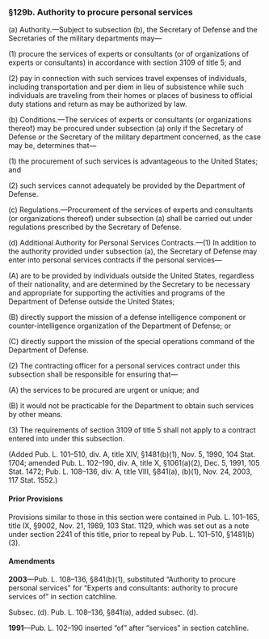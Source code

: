 ### §129b. Authority to procure personal services ###

(a) Authority.—Subject to subsection (b), the Secretary of Defense and the Secretaries of the military departments may—

(1) procure the services of experts or consultants (or of organizations of experts or consultants) in accordance with section 3109 of title 5; and

(2) pay in connection with such services travel expenses of individuals, including transportation and per diem in lieu of subsistence while such individuals are traveling from their homes or places of business to official duty stations and return as may be authorized by law.

(b) Conditions.—The services of experts or consultants (or organizations thereof) may be procured under subsection (a) only if the Secretary of Defense or the Secretary of the military department concerned, as the case may be, determines that—

(1) the procurement of such services is advantageous to the United States; and

(2) such services cannot adequately be provided by the Department of Defense.

(c) Regulations.—Procurement of the services of experts and consultants (or organizations thereof) under subsection (a) shall be carried out under regulations prescribed by the Secretary of Defense.

(d) Additional Authority for Personal Services Contracts.—(1) In addition to the authority provided under subsection (a), the Secretary of Defense may enter into personal services contracts if the personal services—

(A) are to be provided by individuals outside the United States, regardless of their nationality, and are determined by the Secretary to be necessary and appropriate for supporting the activities and programs of the Department of Defense outside the United States;

(B) directly support the mission of a defense intelligence component or counter-intelligence organization of the Department of Defense; or

(C) directly support the mission of the special operations command of the Department of Defense.

(2) The contracting officer for a personal services contract under this subsection shall be responsible for ensuring that—

(A) the services to be procured are urgent or unique; and

(B) it would not be practicable for the Department to obtain such services by other means.

(3) The requirements of section 3109 of title 5 shall not apply to a contract entered into under this subsection.

(Added Pub. L. 101–510, div. A, title XIV, §1481(b)(1), Nov. 5, 1990, 104 Stat. 1704; amended Pub. L. 102–190, div. A, title X, §1061(a)(2), Dec. 5, 1991, 105 Stat. 1472; Pub. L. 108–136, div. A, title VIII, §841(a), (b)(1), Nov. 24, 2003, 117 Stat. 1552.)

#### Prior Provisions ####

Provisions similar to those in this section were contained in Pub. L. 101–165, title IX, §9002, Nov. 21, 1989, 103 Stat. 1129, which was set out as a note under section 2241 of this title, prior to repeal by Pub. L. 101–510, §1481(b)(3).

#### Amendments ####

**2003**—Pub. L. 108–136, §841(b)(1), substituted “Authority to procure personal services” for “Experts and consultants: authority to procure services of” in section catchline.

Subsec. (d). Pub. L. 108–136, §841(a), added subsec. (d).

**1991**—Pub. L. 102–190 inserted “of” after “services” in section catchline.